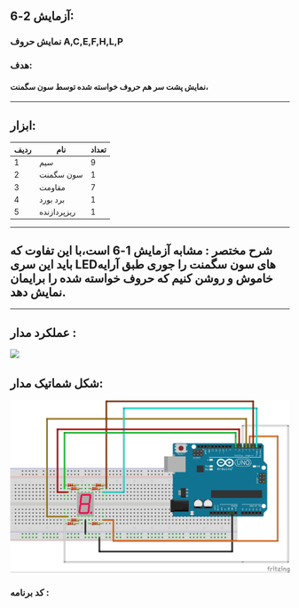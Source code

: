 ## آزمایش 2-6:
### نمایش حروف A,C,E,F,H,L,P
### هدف:
#### نمایش پشت سر هم حروف خواسته شده توسط سون سگمنت،
---
## ابزار:

|ردیف|نام|تعداد|
|----|----|----|
|1|سیم|9|
|2|سون سگمنت|1|
|3|مقاومت|7|
|4|برد بورد|1|
|5|ریزپردازنده|1|


---
## شرح مختصر : مشابه آزمایش 1-6 است،با این تفاوت که باید این سری LEDهای سون سگمنت را جوری طبق آرایه خاموش و روشن کنیم که حروف خواسته شده را برایمان نمایش دهد.

---


## عملکرد مدار :
![](/media/ALEPHGIF.gif)

## شکل شماتیک مدار:
![](/media/segment.jpg)

### کد برنامه :
